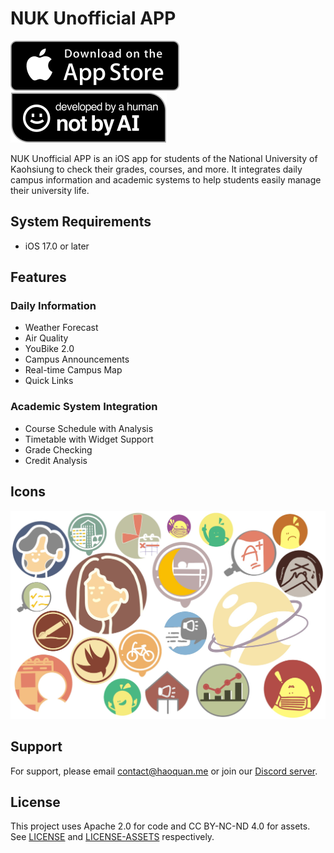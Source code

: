 # NUK Unofficial APP

[![Download on the App Store](docs/app-store-badge.svg)](https://apps.apple.com/tw/app/nuk-unofficial-app/id1642352887) &nbsp; ![](docs/not-by-ai-badge.svg)

NUK Unofficial APP is an iOS app for students of the National University of Kaohsiung to check their grades, courses, and more. It integrates daily campus information and academic systems to help students easily manage their university life.

## System Requirements
- iOS 17.0 or later

## Features
### Daily Information
- Weather Forecast
- Air Quality
- YouBike 2.0
- Campus Announcements
- Real-time Campus Map
- Quick Links

### Academic System Integration
- Course Schedule with Analysis
- Timetable with Widget Support
- Grade Checking
- Credit Analysis

## Icons
![](docs/icons.jpg)

## Support
For support, please email contact@haoquan.me or join our [Discord server](https://discord.gg/aKKsfZdJcV).

## License
This project uses Apache 2.0 for code and CC BY-NC-ND 4.0 for assets. See [LICENSE](LICENSE) and [LICENSE-ASSETS](LICENSE-ASSETS) respectively.
